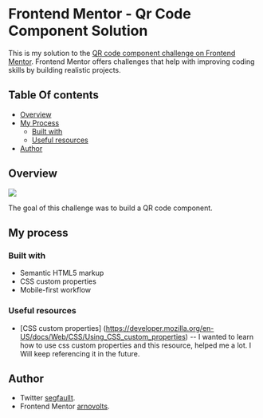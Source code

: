 # Frontend Mentor - Qr Code Component Solution

This is my solution to the [QR code component challenge on Frontend Mentor](https://www.frontendmentor.io/challenges/qr-code-component-iux_sIO_H). Frontend Mentor offers challenges that help with improving coding skills by building realistic projects. 

## Table Of contents

- [Overview](#overview)
- [My Process](#my-process)
  - [Built with](#built-with)
  - [Useful resources](#useful-resouces)
- [Author](#author)

## Overview

![](./assets/images/screenshot.jpg)

The goal of this challenge was to build a QR code component. 

## My process

### Built with

- Semantic HTML5 markup
- CSS custom properties
- Mobile-first workflow

### Useful resources

- [CSS custom properties] (https://developer.mozilla.org/en-US/docs/Web/CSS/Using_CSS_custom_properties) -- I wanted to learn how to use css custom properties and this resource, helped me a lot. I Will keep referencing it in the future. 

## Author

- Twitter [segfaullt](https://twitter.com/segfaullt).
- Frontend Mentor [arnovolts](https://www.frontendmentor.io/profile/arnovolts).